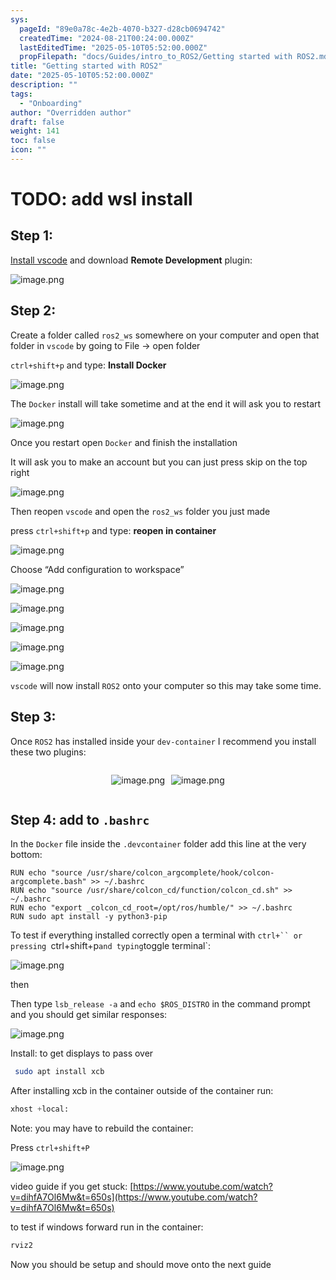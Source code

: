 ```yaml
---
sys:
  pageId: "89e0a78c-4e2b-4070-b327-d28cb0694742"
  createdTime: "2024-08-21T00:24:00.000Z"
  lastEditedTime: "2025-05-10T05:52:00.000Z"
  propFilepath: "docs/Guides/intro_to_ROS2/Getting started with ROS2.md"
title: "Getting started with ROS2"
date: "2025-05-10T05:52:00.000Z"
description: ""
tags:
  - "Onboarding"
author: "Overridden author"
draft: false
weight: 141
toc: false
icon: ""
---
```


# TODO: add wsl install

## Step 1:

[Install vscode](https://code.visualstudio.com/download) and download **Remote Development** plugin:

![image.png](https://prod-files-secure.s3.us-west-2.amazonaws.com/d518164a-d88e-44d1-a4ee-3adb3bd8bce0/efb52993-1881-4a40-b95e-6f020334f022/image.png?X-Amz-Algorithm=AWS4-HMAC-SHA256&X-Amz-Content-Sha256=UNSIGNED-PAYLOAD&X-Amz-Credential=ASIAZI2LB4666OXUIVTD%2F20250527%2Fus-west-2%2Fs3%2Faws4_request&X-Amz-Date=20250527T220816Z&X-Amz-Expires=3600&X-Amz-Security-Token=IQoJb3JpZ2luX2VjEJ3%2F%2F%2F%2F%2F%2F%2F%2F%2F%2FwEaCXVzLXdlc3QtMiJGMEQCIBj6MAWaSxvOtDSh8kQaa3DQg6plgDdv%2BOWgkpJyHtRyAiAtedYH9Fy8xvBQNypDJDzIkM0Hy%2BGTrBTuKA7RfYzltSr%2FAwhmEAAaDDYzNzQyMzE4MzgwNSIMNpHTOa5JptYoC2URKtwDfm29bQamcYjWfVyfjBEvDKBjvqtPlojwEBmFe3vfl31KWvrcvSXxybytpNdT7lB7KEmLmqNiQLgCxfcRx4Ue1PMSTc5DiDnUgwjMnlZefdOKCFq9CXfaRN8ttJOYDijomvjytGrNPsaQf%2FTOI5QjBwVQ60tcdEq79MpzlREi9FYV0q%2FmNLH73mxe0kSGGBTLRpfs4XtJawX01PVyZ%2FfcecNjl9q2GP6aQozgMcbovim5E76ObDk7RzL39elZ1JFicqzpfnejAjC8YoH9V2%2ByjmWrpDVqBCbvZP%2BXMtujWQu%2F%2B3KbiESuGE0Uvtu2bGOhZag0Bqk30G%2Bkzsrc3xIRg8FzKzSV1mA41%2BYN%2F37ut7wRcvYefhQ2fFxynOC0d4UXfs5%2FP2ho%2B0aTSG7T74r9zVeY%2FwpE0ds8WWzbCsnmSwO8hw8SfADXYQdAxPYbiNAvvXWqFRi1%2BM2DQESroK%2BALa5TLI0wxU5OExHzHrQ8NG3DvnWPPuVfZgLpfnzFYUqXDnPH0Iri3Mu6shi3e%2BnSWsFaWKdsvHuxVwvkLL1DDo14BUHjpSa9%2B2Hg2I0DFAZrn2nONDtTXpyBYnORFX8tyVFZFZ2wbWdsvOAkXDDjYAtsM%2FFprFCeY7dK8csw9cnYwQY6pgG%2Fl3ztzVfwGk5dgrR8fw68LArEKVR52umG74tyopYZy3O9ZR1Q7Z33sDpWuNXouKV%2Fz3YOkipzkOOQTHC9I27kEpZ%2BKl3rm1%2B7IrBauG%2FzSGQmDfaIsdChFGVdIdNu9wBJ77MA23wSCUoNBRrYZlvPqIpG9cdtJO1pNXyzSaBaR3fpG%2BXMBR%2BvZZzN%2BrQD6KgFILznhzsIz2p2zhWvM5w5BQ5SCMyN&X-Amz-Signature=de306b92cc01fb16fb2386b69a1e9fcd6e080ed3ce3e3f54cd21584880f4e6df&X-Amz-SignedHeaders=host&x-id=GetObject)

## Step 2:

Create a folder called `ros2_ws` somewhere on your computer and open that folder in `vscode` by going to File → open folder 

`ctrl+shift+p` and type: **Install Docker**

![image.png](https://prod-files-secure.s3.us-west-2.amazonaws.com/d518164a-d88e-44d1-a4ee-3adb3bd8bce0/2269dc0e-1cd5-47ff-bceb-c04ad9b2eab0/image.png?X-Amz-Algorithm=AWS4-HMAC-SHA256&X-Amz-Content-Sha256=UNSIGNED-PAYLOAD&X-Amz-Credential=ASIAZI2LB4666OXUIVTD%2F20250527%2Fus-west-2%2Fs3%2Faws4_request&X-Amz-Date=20250527T220816Z&X-Amz-Expires=3600&X-Amz-Security-Token=IQoJb3JpZ2luX2VjEJ3%2F%2F%2F%2F%2F%2F%2F%2F%2F%2FwEaCXVzLXdlc3QtMiJGMEQCIBj6MAWaSxvOtDSh8kQaa3DQg6plgDdv%2BOWgkpJyHtRyAiAtedYH9Fy8xvBQNypDJDzIkM0Hy%2BGTrBTuKA7RfYzltSr%2FAwhmEAAaDDYzNzQyMzE4MzgwNSIMNpHTOa5JptYoC2URKtwDfm29bQamcYjWfVyfjBEvDKBjvqtPlojwEBmFe3vfl31KWvrcvSXxybytpNdT7lB7KEmLmqNiQLgCxfcRx4Ue1PMSTc5DiDnUgwjMnlZefdOKCFq9CXfaRN8ttJOYDijomvjytGrNPsaQf%2FTOI5QjBwVQ60tcdEq79MpzlREi9FYV0q%2FmNLH73mxe0kSGGBTLRpfs4XtJawX01PVyZ%2FfcecNjl9q2GP6aQozgMcbovim5E76ObDk7RzL39elZ1JFicqzpfnejAjC8YoH9V2%2ByjmWrpDVqBCbvZP%2BXMtujWQu%2F%2B3KbiESuGE0Uvtu2bGOhZag0Bqk30G%2Bkzsrc3xIRg8FzKzSV1mA41%2BYN%2F37ut7wRcvYefhQ2fFxynOC0d4UXfs5%2FP2ho%2B0aTSG7T74r9zVeY%2FwpE0ds8WWzbCsnmSwO8hw8SfADXYQdAxPYbiNAvvXWqFRi1%2BM2DQESroK%2BALa5TLI0wxU5OExHzHrQ8NG3DvnWPPuVfZgLpfnzFYUqXDnPH0Iri3Mu6shi3e%2BnSWsFaWKdsvHuxVwvkLL1DDo14BUHjpSa9%2B2Hg2I0DFAZrn2nONDtTXpyBYnORFX8tyVFZFZ2wbWdsvOAkXDDjYAtsM%2FFprFCeY7dK8csw9cnYwQY6pgG%2Fl3ztzVfwGk5dgrR8fw68LArEKVR52umG74tyopYZy3O9ZR1Q7Z33sDpWuNXouKV%2Fz3YOkipzkOOQTHC9I27kEpZ%2BKl3rm1%2B7IrBauG%2FzSGQmDfaIsdChFGVdIdNu9wBJ77MA23wSCUoNBRrYZlvPqIpG9cdtJO1pNXyzSaBaR3fpG%2BXMBR%2BvZZzN%2BrQD6KgFILznhzsIz2p2zhWvM5w5BQ5SCMyN&X-Amz-Signature=5f8036f02ff067cf8660fc2893a0b75aeb065168d95c53283324cc87161c4ce7&X-Amz-SignedHeaders=host&x-id=GetObject)

The `Docker` install will take sometime and at the end it will ask you to restart

![image.png](https://prod-files-secure.s3.us-west-2.amazonaws.com/d518164a-d88e-44d1-a4ee-3adb3bd8bce0/ed233f78-be33-4b1f-b89c-9c346c0e961e/image.png?X-Amz-Algorithm=AWS4-HMAC-SHA256&X-Amz-Content-Sha256=UNSIGNED-PAYLOAD&X-Amz-Credential=ASIAZI2LB4666OXUIVTD%2F20250527%2Fus-west-2%2Fs3%2Faws4_request&X-Amz-Date=20250527T220816Z&X-Amz-Expires=3600&X-Amz-Security-Token=IQoJb3JpZ2luX2VjEJ3%2F%2F%2F%2F%2F%2F%2F%2F%2F%2FwEaCXVzLXdlc3QtMiJGMEQCIBj6MAWaSxvOtDSh8kQaa3DQg6plgDdv%2BOWgkpJyHtRyAiAtedYH9Fy8xvBQNypDJDzIkM0Hy%2BGTrBTuKA7RfYzltSr%2FAwhmEAAaDDYzNzQyMzE4MzgwNSIMNpHTOa5JptYoC2URKtwDfm29bQamcYjWfVyfjBEvDKBjvqtPlojwEBmFe3vfl31KWvrcvSXxybytpNdT7lB7KEmLmqNiQLgCxfcRx4Ue1PMSTc5DiDnUgwjMnlZefdOKCFq9CXfaRN8ttJOYDijomvjytGrNPsaQf%2FTOI5QjBwVQ60tcdEq79MpzlREi9FYV0q%2FmNLH73mxe0kSGGBTLRpfs4XtJawX01PVyZ%2FfcecNjl9q2GP6aQozgMcbovim5E76ObDk7RzL39elZ1JFicqzpfnejAjC8YoH9V2%2ByjmWrpDVqBCbvZP%2BXMtujWQu%2F%2B3KbiESuGE0Uvtu2bGOhZag0Bqk30G%2Bkzsrc3xIRg8FzKzSV1mA41%2BYN%2F37ut7wRcvYefhQ2fFxynOC0d4UXfs5%2FP2ho%2B0aTSG7T74r9zVeY%2FwpE0ds8WWzbCsnmSwO8hw8SfADXYQdAxPYbiNAvvXWqFRi1%2BM2DQESroK%2BALa5TLI0wxU5OExHzHrQ8NG3DvnWPPuVfZgLpfnzFYUqXDnPH0Iri3Mu6shi3e%2BnSWsFaWKdsvHuxVwvkLL1DDo14BUHjpSa9%2B2Hg2I0DFAZrn2nONDtTXpyBYnORFX8tyVFZFZ2wbWdsvOAkXDDjYAtsM%2FFprFCeY7dK8csw9cnYwQY6pgG%2Fl3ztzVfwGk5dgrR8fw68LArEKVR52umG74tyopYZy3O9ZR1Q7Z33sDpWuNXouKV%2Fz3YOkipzkOOQTHC9I27kEpZ%2BKl3rm1%2B7IrBauG%2FzSGQmDfaIsdChFGVdIdNu9wBJ77MA23wSCUoNBRrYZlvPqIpG9cdtJO1pNXyzSaBaR3fpG%2BXMBR%2BvZZzN%2BrQD6KgFILznhzsIz2p2zhWvM5w5BQ5SCMyN&X-Amz-Signature=dd22b37708d755bca980abe45ea5e160b0966fbbb74c037d1c91027d5971d13a&X-Amz-SignedHeaders=host&x-id=GetObject)

Once you restart open `Docker` and finish the installation

It will ask you to make an account but you can just press skip on the top right

![image.png](https://prod-files-secure.s3.us-west-2.amazonaws.com/d518164a-d88e-44d1-a4ee-3adb3bd8bce0/21010ad9-1659-4fd9-9f59-9932a09b2a3d/image.png?X-Amz-Algorithm=AWS4-HMAC-SHA256&X-Amz-Content-Sha256=UNSIGNED-PAYLOAD&X-Amz-Credential=ASIAZI2LB4666OXUIVTD%2F20250527%2Fus-west-2%2Fs3%2Faws4_request&X-Amz-Date=20250527T220816Z&X-Amz-Expires=3600&X-Amz-Security-Token=IQoJb3JpZ2luX2VjEJ3%2F%2F%2F%2F%2F%2F%2F%2F%2F%2FwEaCXVzLXdlc3QtMiJGMEQCIBj6MAWaSxvOtDSh8kQaa3DQg6plgDdv%2BOWgkpJyHtRyAiAtedYH9Fy8xvBQNypDJDzIkM0Hy%2BGTrBTuKA7RfYzltSr%2FAwhmEAAaDDYzNzQyMzE4MzgwNSIMNpHTOa5JptYoC2URKtwDfm29bQamcYjWfVyfjBEvDKBjvqtPlojwEBmFe3vfl31KWvrcvSXxybytpNdT7lB7KEmLmqNiQLgCxfcRx4Ue1PMSTc5DiDnUgwjMnlZefdOKCFq9CXfaRN8ttJOYDijomvjytGrNPsaQf%2FTOI5QjBwVQ60tcdEq79MpzlREi9FYV0q%2FmNLH73mxe0kSGGBTLRpfs4XtJawX01PVyZ%2FfcecNjl9q2GP6aQozgMcbovim5E76ObDk7RzL39elZ1JFicqzpfnejAjC8YoH9V2%2ByjmWrpDVqBCbvZP%2BXMtujWQu%2F%2B3KbiESuGE0Uvtu2bGOhZag0Bqk30G%2Bkzsrc3xIRg8FzKzSV1mA41%2BYN%2F37ut7wRcvYefhQ2fFxynOC0d4UXfs5%2FP2ho%2B0aTSG7T74r9zVeY%2FwpE0ds8WWzbCsnmSwO8hw8SfADXYQdAxPYbiNAvvXWqFRi1%2BM2DQESroK%2BALa5TLI0wxU5OExHzHrQ8NG3DvnWPPuVfZgLpfnzFYUqXDnPH0Iri3Mu6shi3e%2BnSWsFaWKdsvHuxVwvkLL1DDo14BUHjpSa9%2B2Hg2I0DFAZrn2nONDtTXpyBYnORFX8tyVFZFZ2wbWdsvOAkXDDjYAtsM%2FFprFCeY7dK8csw9cnYwQY6pgG%2Fl3ztzVfwGk5dgrR8fw68LArEKVR52umG74tyopYZy3O9ZR1Q7Z33sDpWuNXouKV%2Fz3YOkipzkOOQTHC9I27kEpZ%2BKl3rm1%2B7IrBauG%2FzSGQmDfaIsdChFGVdIdNu9wBJ77MA23wSCUoNBRrYZlvPqIpG9cdtJO1pNXyzSaBaR3fpG%2BXMBR%2BvZZzN%2BrQD6KgFILznhzsIz2p2zhWvM5w5BQ5SCMyN&X-Amz-Signature=d717a92fb86972701e128c961deeffcf22f984ced5ec1090cc8145a0ff8fa5e6&X-Amz-SignedHeaders=host&x-id=GetObject)

Then reopen `vscode` and open the `ros2_ws` folder you just made

press `ctrl+shift+p` and type: **reopen in container**

![image.png](https://prod-files-secure.s3.us-west-2.amazonaws.com/d518164a-d88e-44d1-a4ee-3adb3bd8bce0/4e93b8c2-41ad-488c-8095-c74205196118/image.png?X-Amz-Algorithm=AWS4-HMAC-SHA256&X-Amz-Content-Sha256=UNSIGNED-PAYLOAD&X-Amz-Credential=ASIAZI2LB4666OXUIVTD%2F20250527%2Fus-west-2%2Fs3%2Faws4_request&X-Amz-Date=20250527T220816Z&X-Amz-Expires=3600&X-Amz-Security-Token=IQoJb3JpZ2luX2VjEJ3%2F%2F%2F%2F%2F%2F%2F%2F%2F%2FwEaCXVzLXdlc3QtMiJGMEQCIBj6MAWaSxvOtDSh8kQaa3DQg6plgDdv%2BOWgkpJyHtRyAiAtedYH9Fy8xvBQNypDJDzIkM0Hy%2BGTrBTuKA7RfYzltSr%2FAwhmEAAaDDYzNzQyMzE4MzgwNSIMNpHTOa5JptYoC2URKtwDfm29bQamcYjWfVyfjBEvDKBjvqtPlojwEBmFe3vfl31KWvrcvSXxybytpNdT7lB7KEmLmqNiQLgCxfcRx4Ue1PMSTc5DiDnUgwjMnlZefdOKCFq9CXfaRN8ttJOYDijomvjytGrNPsaQf%2FTOI5QjBwVQ60tcdEq79MpzlREi9FYV0q%2FmNLH73mxe0kSGGBTLRpfs4XtJawX01PVyZ%2FfcecNjl9q2GP6aQozgMcbovim5E76ObDk7RzL39elZ1JFicqzpfnejAjC8YoH9V2%2ByjmWrpDVqBCbvZP%2BXMtujWQu%2F%2B3KbiESuGE0Uvtu2bGOhZag0Bqk30G%2Bkzsrc3xIRg8FzKzSV1mA41%2BYN%2F37ut7wRcvYefhQ2fFxynOC0d4UXfs5%2FP2ho%2B0aTSG7T74r9zVeY%2FwpE0ds8WWzbCsnmSwO8hw8SfADXYQdAxPYbiNAvvXWqFRi1%2BM2DQESroK%2BALa5TLI0wxU5OExHzHrQ8NG3DvnWPPuVfZgLpfnzFYUqXDnPH0Iri3Mu6shi3e%2BnSWsFaWKdsvHuxVwvkLL1DDo14BUHjpSa9%2B2Hg2I0DFAZrn2nONDtTXpyBYnORFX8tyVFZFZ2wbWdsvOAkXDDjYAtsM%2FFprFCeY7dK8csw9cnYwQY6pgG%2Fl3ztzVfwGk5dgrR8fw68LArEKVR52umG74tyopYZy3O9ZR1Q7Z33sDpWuNXouKV%2Fz3YOkipzkOOQTHC9I27kEpZ%2BKl3rm1%2B7IrBauG%2FzSGQmDfaIsdChFGVdIdNu9wBJ77MA23wSCUoNBRrYZlvPqIpG9cdtJO1pNXyzSaBaR3fpG%2BXMBR%2BvZZzN%2BrQD6KgFILznhzsIz2p2zhWvM5w5BQ5SCMyN&X-Amz-Signature=282d829008bb8453a1ee3232af087d457fcac33884bc0b201d2d3d67df04a76f&X-Amz-SignedHeaders=host&x-id=GetObject)

Choose “Add configuration to workspace”

![image.png](https://prod-files-secure.s3.us-west-2.amazonaws.com/d518164a-d88e-44d1-a4ee-3adb3bd8bce0/9560b282-5060-4989-ba37-97e7b2c22476/image.png?X-Amz-Algorithm=AWS4-HMAC-SHA256&X-Amz-Content-Sha256=UNSIGNED-PAYLOAD&X-Amz-Credential=ASIAZI2LB4666OXUIVTD%2F20250527%2Fus-west-2%2Fs3%2Faws4_request&X-Amz-Date=20250527T220816Z&X-Amz-Expires=3600&X-Amz-Security-Token=IQoJb3JpZ2luX2VjEJ3%2F%2F%2F%2F%2F%2F%2F%2F%2F%2FwEaCXVzLXdlc3QtMiJGMEQCIBj6MAWaSxvOtDSh8kQaa3DQg6plgDdv%2BOWgkpJyHtRyAiAtedYH9Fy8xvBQNypDJDzIkM0Hy%2BGTrBTuKA7RfYzltSr%2FAwhmEAAaDDYzNzQyMzE4MzgwNSIMNpHTOa5JptYoC2URKtwDfm29bQamcYjWfVyfjBEvDKBjvqtPlojwEBmFe3vfl31KWvrcvSXxybytpNdT7lB7KEmLmqNiQLgCxfcRx4Ue1PMSTc5DiDnUgwjMnlZefdOKCFq9CXfaRN8ttJOYDijomvjytGrNPsaQf%2FTOI5QjBwVQ60tcdEq79MpzlREi9FYV0q%2FmNLH73mxe0kSGGBTLRpfs4XtJawX01PVyZ%2FfcecNjl9q2GP6aQozgMcbovim5E76ObDk7RzL39elZ1JFicqzpfnejAjC8YoH9V2%2ByjmWrpDVqBCbvZP%2BXMtujWQu%2F%2B3KbiESuGE0Uvtu2bGOhZag0Bqk30G%2Bkzsrc3xIRg8FzKzSV1mA41%2BYN%2F37ut7wRcvYefhQ2fFxynOC0d4UXfs5%2FP2ho%2B0aTSG7T74r9zVeY%2FwpE0ds8WWzbCsnmSwO8hw8SfADXYQdAxPYbiNAvvXWqFRi1%2BM2DQESroK%2BALa5TLI0wxU5OExHzHrQ8NG3DvnWPPuVfZgLpfnzFYUqXDnPH0Iri3Mu6shi3e%2BnSWsFaWKdsvHuxVwvkLL1DDo14BUHjpSa9%2B2Hg2I0DFAZrn2nONDtTXpyBYnORFX8tyVFZFZ2wbWdsvOAkXDDjYAtsM%2FFprFCeY7dK8csw9cnYwQY6pgG%2Fl3ztzVfwGk5dgrR8fw68LArEKVR52umG74tyopYZy3O9ZR1Q7Z33sDpWuNXouKV%2Fz3YOkipzkOOQTHC9I27kEpZ%2BKl3rm1%2B7IrBauG%2FzSGQmDfaIsdChFGVdIdNu9wBJ77MA23wSCUoNBRrYZlvPqIpG9cdtJO1pNXyzSaBaR3fpG%2BXMBR%2BvZZzN%2BrQD6KgFILznhzsIz2p2zhWvM5w5BQ5SCMyN&X-Amz-Signature=90ffdc62486336884828a9b6e15aef036ba8290917a8e874fdca5b1687f20d33&X-Amz-SignedHeaders=host&x-id=GetObject)

![image.png](https://prod-files-secure.s3.us-west-2.amazonaws.com/d518164a-d88e-44d1-a4ee-3adb3bd8bce0/2ee63f81-886b-48e8-a553-dc6e5eac99e4/image.png?X-Amz-Algorithm=AWS4-HMAC-SHA256&X-Amz-Content-Sha256=UNSIGNED-PAYLOAD&X-Amz-Credential=ASIAZI2LB4666OXUIVTD%2F20250527%2Fus-west-2%2Fs3%2Faws4_request&X-Amz-Date=20250527T220816Z&X-Amz-Expires=3600&X-Amz-Security-Token=IQoJb3JpZ2luX2VjEJ3%2F%2F%2F%2F%2F%2F%2F%2F%2F%2FwEaCXVzLXdlc3QtMiJGMEQCIBj6MAWaSxvOtDSh8kQaa3DQg6plgDdv%2BOWgkpJyHtRyAiAtedYH9Fy8xvBQNypDJDzIkM0Hy%2BGTrBTuKA7RfYzltSr%2FAwhmEAAaDDYzNzQyMzE4MzgwNSIMNpHTOa5JptYoC2URKtwDfm29bQamcYjWfVyfjBEvDKBjvqtPlojwEBmFe3vfl31KWvrcvSXxybytpNdT7lB7KEmLmqNiQLgCxfcRx4Ue1PMSTc5DiDnUgwjMnlZefdOKCFq9CXfaRN8ttJOYDijomvjytGrNPsaQf%2FTOI5QjBwVQ60tcdEq79MpzlREi9FYV0q%2FmNLH73mxe0kSGGBTLRpfs4XtJawX01PVyZ%2FfcecNjl9q2GP6aQozgMcbovim5E76ObDk7RzL39elZ1JFicqzpfnejAjC8YoH9V2%2ByjmWrpDVqBCbvZP%2BXMtujWQu%2F%2B3KbiESuGE0Uvtu2bGOhZag0Bqk30G%2Bkzsrc3xIRg8FzKzSV1mA41%2BYN%2F37ut7wRcvYefhQ2fFxynOC0d4UXfs5%2FP2ho%2B0aTSG7T74r9zVeY%2FwpE0ds8WWzbCsnmSwO8hw8SfADXYQdAxPYbiNAvvXWqFRi1%2BM2DQESroK%2BALa5TLI0wxU5OExHzHrQ8NG3DvnWPPuVfZgLpfnzFYUqXDnPH0Iri3Mu6shi3e%2BnSWsFaWKdsvHuxVwvkLL1DDo14BUHjpSa9%2B2Hg2I0DFAZrn2nONDtTXpyBYnORFX8tyVFZFZ2wbWdsvOAkXDDjYAtsM%2FFprFCeY7dK8csw9cnYwQY6pgG%2Fl3ztzVfwGk5dgrR8fw68LArEKVR52umG74tyopYZy3O9ZR1Q7Z33sDpWuNXouKV%2Fz3YOkipzkOOQTHC9I27kEpZ%2BKl3rm1%2B7IrBauG%2FzSGQmDfaIsdChFGVdIdNu9wBJ77MA23wSCUoNBRrYZlvPqIpG9cdtJO1pNXyzSaBaR3fpG%2BXMBR%2BvZZzN%2BrQD6KgFILznhzsIz2p2zhWvM5w5BQ5SCMyN&X-Amz-Signature=94b2cdd6a60af3ddeaa81b638d938c67b0a1a510665a232a3aa700618959bfcc&X-Amz-SignedHeaders=host&x-id=GetObject)

![image.png](https://prod-files-secure.s3.us-west-2.amazonaws.com/d518164a-d88e-44d1-a4ee-3adb3bd8bce0/ae1580b2-b048-407e-aed9-b584224a7a04/image.png?X-Amz-Algorithm=AWS4-HMAC-SHA256&X-Amz-Content-Sha256=UNSIGNED-PAYLOAD&X-Amz-Credential=ASIAZI2LB4666OXUIVTD%2F20250527%2Fus-west-2%2Fs3%2Faws4_request&X-Amz-Date=20250527T220816Z&X-Amz-Expires=3600&X-Amz-Security-Token=IQoJb3JpZ2luX2VjEJ3%2F%2F%2F%2F%2F%2F%2F%2F%2F%2FwEaCXVzLXdlc3QtMiJGMEQCIBj6MAWaSxvOtDSh8kQaa3DQg6plgDdv%2BOWgkpJyHtRyAiAtedYH9Fy8xvBQNypDJDzIkM0Hy%2BGTrBTuKA7RfYzltSr%2FAwhmEAAaDDYzNzQyMzE4MzgwNSIMNpHTOa5JptYoC2URKtwDfm29bQamcYjWfVyfjBEvDKBjvqtPlojwEBmFe3vfl31KWvrcvSXxybytpNdT7lB7KEmLmqNiQLgCxfcRx4Ue1PMSTc5DiDnUgwjMnlZefdOKCFq9CXfaRN8ttJOYDijomvjytGrNPsaQf%2FTOI5QjBwVQ60tcdEq79MpzlREi9FYV0q%2FmNLH73mxe0kSGGBTLRpfs4XtJawX01PVyZ%2FfcecNjl9q2GP6aQozgMcbovim5E76ObDk7RzL39elZ1JFicqzpfnejAjC8YoH9V2%2ByjmWrpDVqBCbvZP%2BXMtujWQu%2F%2B3KbiESuGE0Uvtu2bGOhZag0Bqk30G%2Bkzsrc3xIRg8FzKzSV1mA41%2BYN%2F37ut7wRcvYefhQ2fFxynOC0d4UXfs5%2FP2ho%2B0aTSG7T74r9zVeY%2FwpE0ds8WWzbCsnmSwO8hw8SfADXYQdAxPYbiNAvvXWqFRi1%2BM2DQESroK%2BALa5TLI0wxU5OExHzHrQ8NG3DvnWPPuVfZgLpfnzFYUqXDnPH0Iri3Mu6shi3e%2BnSWsFaWKdsvHuxVwvkLL1DDo14BUHjpSa9%2B2Hg2I0DFAZrn2nONDtTXpyBYnORFX8tyVFZFZ2wbWdsvOAkXDDjYAtsM%2FFprFCeY7dK8csw9cnYwQY6pgG%2Fl3ztzVfwGk5dgrR8fw68LArEKVR52umG74tyopYZy3O9ZR1Q7Z33sDpWuNXouKV%2Fz3YOkipzkOOQTHC9I27kEpZ%2BKl3rm1%2B7IrBauG%2FzSGQmDfaIsdChFGVdIdNu9wBJ77MA23wSCUoNBRrYZlvPqIpG9cdtJO1pNXyzSaBaR3fpG%2BXMBR%2BvZZzN%2BrQD6KgFILznhzsIz2p2zhWvM5w5BQ5SCMyN&X-Amz-Signature=f9bb0b75bee92b74ae77626354b45f766aac706d4ff177be0112af37481eaf72&X-Amz-SignedHeaders=host&x-id=GetObject)

![image.png](https://prod-files-secure.s3.us-west-2.amazonaws.com/d518164a-d88e-44d1-a4ee-3adb3bd8bce0/53255b28-f75e-430f-b9e3-c0ac8577e42b/image.png?X-Amz-Algorithm=AWS4-HMAC-SHA256&X-Amz-Content-Sha256=UNSIGNED-PAYLOAD&X-Amz-Credential=ASIAZI2LB4666OXUIVTD%2F20250527%2Fus-west-2%2Fs3%2Faws4_request&X-Amz-Date=20250527T220816Z&X-Amz-Expires=3600&X-Amz-Security-Token=IQoJb3JpZ2luX2VjEJ3%2F%2F%2F%2F%2F%2F%2F%2F%2F%2FwEaCXVzLXdlc3QtMiJGMEQCIBj6MAWaSxvOtDSh8kQaa3DQg6plgDdv%2BOWgkpJyHtRyAiAtedYH9Fy8xvBQNypDJDzIkM0Hy%2BGTrBTuKA7RfYzltSr%2FAwhmEAAaDDYzNzQyMzE4MzgwNSIMNpHTOa5JptYoC2URKtwDfm29bQamcYjWfVyfjBEvDKBjvqtPlojwEBmFe3vfl31KWvrcvSXxybytpNdT7lB7KEmLmqNiQLgCxfcRx4Ue1PMSTc5DiDnUgwjMnlZefdOKCFq9CXfaRN8ttJOYDijomvjytGrNPsaQf%2FTOI5QjBwVQ60tcdEq79MpzlREi9FYV0q%2FmNLH73mxe0kSGGBTLRpfs4XtJawX01PVyZ%2FfcecNjl9q2GP6aQozgMcbovim5E76ObDk7RzL39elZ1JFicqzpfnejAjC8YoH9V2%2ByjmWrpDVqBCbvZP%2BXMtujWQu%2F%2B3KbiESuGE0Uvtu2bGOhZag0Bqk30G%2Bkzsrc3xIRg8FzKzSV1mA41%2BYN%2F37ut7wRcvYefhQ2fFxynOC0d4UXfs5%2FP2ho%2B0aTSG7T74r9zVeY%2FwpE0ds8WWzbCsnmSwO8hw8SfADXYQdAxPYbiNAvvXWqFRi1%2BM2DQESroK%2BALa5TLI0wxU5OExHzHrQ8NG3DvnWPPuVfZgLpfnzFYUqXDnPH0Iri3Mu6shi3e%2BnSWsFaWKdsvHuxVwvkLL1DDo14BUHjpSa9%2B2Hg2I0DFAZrn2nONDtTXpyBYnORFX8tyVFZFZ2wbWdsvOAkXDDjYAtsM%2FFprFCeY7dK8csw9cnYwQY6pgG%2Fl3ztzVfwGk5dgrR8fw68LArEKVR52umG74tyopYZy3O9ZR1Q7Z33sDpWuNXouKV%2Fz3YOkipzkOOQTHC9I27kEpZ%2BKl3rm1%2B7IrBauG%2FzSGQmDfaIsdChFGVdIdNu9wBJ77MA23wSCUoNBRrYZlvPqIpG9cdtJO1pNXyzSaBaR3fpG%2BXMBR%2BvZZzN%2BrQD6KgFILznhzsIz2p2zhWvM5w5BQ5SCMyN&X-Amz-Signature=965a4f50dffd0c2ba1df637ddae5343ab64faab801837b9c790ac371300a1090&X-Amz-SignedHeaders=host&x-id=GetObject)

![image.png](https://prod-files-secure.s3.us-west-2.amazonaws.com/d518164a-d88e-44d1-a4ee-3adb3bd8bce0/7c562767-5af9-4ffb-97d1-327bcdf4ee00/image.png?X-Amz-Algorithm=AWS4-HMAC-SHA256&X-Amz-Content-Sha256=UNSIGNED-PAYLOAD&X-Amz-Credential=ASIAZI2LB4666OXUIVTD%2F20250527%2Fus-west-2%2Fs3%2Faws4_request&X-Amz-Date=20250527T220816Z&X-Amz-Expires=3600&X-Amz-Security-Token=IQoJb3JpZ2luX2VjEJ3%2F%2F%2F%2F%2F%2F%2F%2F%2F%2FwEaCXVzLXdlc3QtMiJGMEQCIBj6MAWaSxvOtDSh8kQaa3DQg6plgDdv%2BOWgkpJyHtRyAiAtedYH9Fy8xvBQNypDJDzIkM0Hy%2BGTrBTuKA7RfYzltSr%2FAwhmEAAaDDYzNzQyMzE4MzgwNSIMNpHTOa5JptYoC2URKtwDfm29bQamcYjWfVyfjBEvDKBjvqtPlojwEBmFe3vfl31KWvrcvSXxybytpNdT7lB7KEmLmqNiQLgCxfcRx4Ue1PMSTc5DiDnUgwjMnlZefdOKCFq9CXfaRN8ttJOYDijomvjytGrNPsaQf%2FTOI5QjBwVQ60tcdEq79MpzlREi9FYV0q%2FmNLH73mxe0kSGGBTLRpfs4XtJawX01PVyZ%2FfcecNjl9q2GP6aQozgMcbovim5E76ObDk7RzL39elZ1JFicqzpfnejAjC8YoH9V2%2ByjmWrpDVqBCbvZP%2BXMtujWQu%2F%2B3KbiESuGE0Uvtu2bGOhZag0Bqk30G%2Bkzsrc3xIRg8FzKzSV1mA41%2BYN%2F37ut7wRcvYefhQ2fFxynOC0d4UXfs5%2FP2ho%2B0aTSG7T74r9zVeY%2FwpE0ds8WWzbCsnmSwO8hw8SfADXYQdAxPYbiNAvvXWqFRi1%2BM2DQESroK%2BALa5TLI0wxU5OExHzHrQ8NG3DvnWPPuVfZgLpfnzFYUqXDnPH0Iri3Mu6shi3e%2BnSWsFaWKdsvHuxVwvkLL1DDo14BUHjpSa9%2B2Hg2I0DFAZrn2nONDtTXpyBYnORFX8tyVFZFZ2wbWdsvOAkXDDjYAtsM%2FFprFCeY7dK8csw9cnYwQY6pgG%2Fl3ztzVfwGk5dgrR8fw68LArEKVR52umG74tyopYZy3O9ZR1Q7Z33sDpWuNXouKV%2Fz3YOkipzkOOQTHC9I27kEpZ%2BKl3rm1%2B7IrBauG%2FzSGQmDfaIsdChFGVdIdNu9wBJ77MA23wSCUoNBRrYZlvPqIpG9cdtJO1pNXyzSaBaR3fpG%2BXMBR%2BvZZzN%2BrQD6KgFILznhzsIz2p2zhWvM5w5BQ5SCMyN&X-Amz-Signature=273e181ecacc9a0482507bc3da2b94eab598bc2aafcd055ecb85cc78866ded14&X-Amz-SignedHeaders=host&x-id=GetObject)

`vscode` will now install `ROS2` onto your computer so this may take some time.

## Step 3:

Once `ROS2` has installed inside your `dev-container` I recommend you install these two plugins:

<div style="display: flex;flex-direction: row; column-gap:10px; max-width: 630px;justify-content: center;">
<div>

![image.png](https://prod-files-secure.s3.us-west-2.amazonaws.com/d518164a-d88e-44d1-a4ee-3adb3bd8bce0/3fc3d550-5a54-4ba1-ba6b-faa01cdb7369/image.png?X-Amz-Algorithm=AWS4-HMAC-SHA256&X-Amz-Content-Sha256=UNSIGNED-PAYLOAD&X-Amz-Credential=ASIAZI2LB466YTI3W7XI%2F20250527%2Fus-west-2%2Fs3%2Faws4_request&X-Amz-Date=20250527T220819Z&X-Amz-Expires=3600&X-Amz-Security-Token=IQoJb3JpZ2luX2VjEJ3%2F%2F%2F%2F%2F%2F%2F%2F%2F%2FwEaCXVzLXdlc3QtMiJHMEUCIQCep8CWrz0c6fzZ2viJfsQGfMQNTlnQ0VMopboMgtYy6wIgL3k%2Fuoy7O4wd3oqvUiF3RaOzIUjb1dflW9iw4NmN0L0q%2FwMIZhAAGgw2Mzc0MjMxODM4MDUiDGscrHCukl%2B71xaRnircA7OvP2ow1%2FttYmoYSHOyeB2wiQjlWp8GFgRvtuGvfUsaqRZ4lku%2F7%2FbNo9DaG%2FKLE69o8Sq0GQ0JqSIQKd9Zt9%2Fl0nNkgwixDJWrxlALrA2AM%2BuKlbDmWaDcpUZJIa0kc37jyiobF4pz2BZq9l8eNCCnAFWumn%2BeaKlgW%2FiFB4giIjqp8QDIVruZ8b%2FvVMV%2BNpPS49UfPUacaAjHnOur3gLsPoFrWoHRSq90vSY5xea2gnm8DSTxf2wEfimCfQ%2BgrDxGH06Hmu%2F6Z%2FvajJxQSqHj0TaYaFtsdlMPw5D8TM5nNizEjt556XLwfTPR92IHAugznErhHf6br7yanm9I3%2F%2FSsYgQFrRLmqXNEvvmaUVtGDpQQpt4HP8uljnktd0lLbtV3QSpCkth7gVvjJ2XNP9%2F6MTDvcpHtuohaplmsXZXFQ3N%2FB7xhDezmW3z%2B7ESxMtxaELyR7AQp8zO3zTAOLvK3eOPq8GlRs1Q7Ah1UXOB8IuOjgwsNCTGUkghLQDdfDtKOb80LGYpkPfLwQGu1PxjjsAQioJelJrrqzi3P3MIrxQPsr46ljznjJFpfof9YS0UcAL1MEdjnwmtOaCN6Y7c8HHU5BqrHHMCr9qyVaMSQlOJoPXmux7K%2FRJ8MK7J2MEGOqUBwC1BZcqMTuu1DlnYqUFXJkO0NrgOYKxZTy5asYALPcmjNYnJY3sOu3LQxMFOCbdiEfoEHj%2BDEbkYTDZq2CR8kf7sDQXpaoUFiG2KCCFslwhlJ%2FjxK2T2MB7KnNjJ37i9qnQTQyMMvGi9hcCGl%2BD%2B3x0YN2gBI47hy9UG0jls%2BRWzigN1AWlX8qL2AyteYJH7JuZEbskILirRV4NpQscC5yuIMZNC&X-Amz-Signature=78e182e914713f13186a2dbf6d75a96618e09a847bbabcfd232c1b7cf390a68b&X-Amz-SignedHeaders=host&x-id=GetObject)

</div>
<div>

![image.png](https://prod-files-secure.s3.us-west-2.amazonaws.com/d518164a-d88e-44d1-a4ee-3adb3bd8bce0/d994cc66-13c2-4093-a5a3-f84cf4601a82/image.png?X-Amz-Algorithm=AWS4-HMAC-SHA256&X-Amz-Content-Sha256=UNSIGNED-PAYLOAD&X-Amz-Credential=ASIAZI2LB466UHIJPPBT%2F20250527%2Fus-west-2%2Fs3%2Faws4_request&X-Amz-Date=20250527T220819Z&X-Amz-Expires=3600&X-Amz-Security-Token=IQoJb3JpZ2luX2VjEJ3%2F%2F%2F%2F%2F%2F%2F%2F%2F%2FwEaCXVzLXdlc3QtMiJHMEUCIH6lYbxISVXS7yOTkZn9Ri9hn2cz6kto36muzJM6850XAiEAqWNLAcz%2Bh8%2BCZsu12oRdpuZljh85cCeE4SuCPmfYYEEq%2FwMIZhAAGgw2Mzc0MjMxODM4MDUiDCCaqR7Dp38f65jRLircAw6oYpt2LY7757PjV7IXWvew0a%2BDuFDO3zohtVRcMneRMTXklALl7fA2HGwx1iL6n29%2FMGtzGHqz8eU8hHNqdyGYjU66d1i0Hk4ZvSyhC9ApJcotKQ%2FxzTlDNjJWrInaM6vDZwW4NKRbgPbcIrwC8EUHVQaD9ktnIZQx8QTaitVXoBKgmNfvisvIlETZM%2FXqR1h8%2FD3Ng8D%2FLpbN10rUIifYxErV5YbyQStfEQmI%2FO5cgajgWRLrlLrBFr14ew9V4sAQanTMLXSUeUKOeHTVahVUmWttot2TXVbxq3oXJEw9qlyqPr65oSzCZa12iqr3nf%2FyjoIdaD7MFQWLTnei7LrwpVR5hd7mM7pqjOhMzbBIExnxDMEV3TFYrcBrDx6ejMg4r2J9u4yZorvC4Onis7KyTLncyEBveOLeLxeOBCfkykH8zVxpRLssinGCAYG9xL8vtnwQm1uZ0MtU4%2B9L2A3IQqETQUaSrfOBPIJM7P4fpIj5oiiAQ23fZQXztrxGf92XBfT7L%2FHLQT8mfq0fCd3%2FVbK0oG%2FUOtRf3k5XzrfVC6FBuMizQmeHnIOGn5LZLoGTRXTDYJDLcWSSidGJSRCKzft%2BtfXwPV%2FO7HVRQM0vlBRVh0yK3WKBOY%2BnMIbK2MEGOqUBUXv37YR%2FrfwFG0FWj3rh0%2BFxFTo4rOkfYfOYrI2FTDPYvmvelktbw2c6mdsxZJ7tt8tQL4yxkjxrGIYzlqRja9eGvIw1OWajZ9MyI5IAEpZnnFM1ueAQG8R%2B7ZR1cESdWTzai9KOnWaTLAUCp%2Bk1oLWiJiYynV5AnubMHzswUycfvNAD4UJepIW3wBNk0ED5m7W9IY9J5AFui1Ux%2FRtKtNHOlJmN&X-Amz-Signature=8b3e158d11efdec2da0cdf4ba130b1eb4eeb8af10be79f2d3216c4da69f54508&X-Amz-SignedHeaders=host&x-id=GetObject)

</div>
</div>

## Step 4: add to `.bashrc`

In the `Docker` file inside the `.devcontainer` folder add this line at the very bottom: 

```docker
RUN echo "source /usr/share/colcon_argcomplete/hook/colcon-argcomplete.bash" >> ~/.bashrc
RUN echo "source /usr/share/colcon_cd/function/colcon_cd.sh" >> ~/.bashrc
RUN echo "export _colcon_cd_root=/opt/ros/humble/" >> ~/.bashrc
RUN sudo apt install -y python3-pip 
```

To test if everything installed correctly open a terminal with `ctrl+`` or pressing `ctrl+shift+p` and typing `toggle terminal`:

![image.png](https://prod-files-secure.s3.us-west-2.amazonaws.com/d518164a-d88e-44d1-a4ee-3adb3bd8bce0/6a4943d8-b04e-4c02-9a58-775f3384d1a5/image.png?X-Amz-Algorithm=AWS4-HMAC-SHA256&X-Amz-Content-Sha256=UNSIGNED-PAYLOAD&X-Amz-Credential=ASIAZI2LB4666OXUIVTD%2F20250527%2Fus-west-2%2Fs3%2Faws4_request&X-Amz-Date=20250527T220816Z&X-Amz-Expires=3600&X-Amz-Security-Token=IQoJb3JpZ2luX2VjEJ3%2F%2F%2F%2F%2F%2F%2F%2F%2F%2FwEaCXVzLXdlc3QtMiJGMEQCIBj6MAWaSxvOtDSh8kQaa3DQg6plgDdv%2BOWgkpJyHtRyAiAtedYH9Fy8xvBQNypDJDzIkM0Hy%2BGTrBTuKA7RfYzltSr%2FAwhmEAAaDDYzNzQyMzE4MzgwNSIMNpHTOa5JptYoC2URKtwDfm29bQamcYjWfVyfjBEvDKBjvqtPlojwEBmFe3vfl31KWvrcvSXxybytpNdT7lB7KEmLmqNiQLgCxfcRx4Ue1PMSTc5DiDnUgwjMnlZefdOKCFq9CXfaRN8ttJOYDijomvjytGrNPsaQf%2FTOI5QjBwVQ60tcdEq79MpzlREi9FYV0q%2FmNLH73mxe0kSGGBTLRpfs4XtJawX01PVyZ%2FfcecNjl9q2GP6aQozgMcbovim5E76ObDk7RzL39elZ1JFicqzpfnejAjC8YoH9V2%2ByjmWrpDVqBCbvZP%2BXMtujWQu%2F%2B3KbiESuGE0Uvtu2bGOhZag0Bqk30G%2Bkzsrc3xIRg8FzKzSV1mA41%2BYN%2F37ut7wRcvYefhQ2fFxynOC0d4UXfs5%2FP2ho%2B0aTSG7T74r9zVeY%2FwpE0ds8WWzbCsnmSwO8hw8SfADXYQdAxPYbiNAvvXWqFRi1%2BM2DQESroK%2BALa5TLI0wxU5OExHzHrQ8NG3DvnWPPuVfZgLpfnzFYUqXDnPH0Iri3Mu6shi3e%2BnSWsFaWKdsvHuxVwvkLL1DDo14BUHjpSa9%2B2Hg2I0DFAZrn2nONDtTXpyBYnORFX8tyVFZFZ2wbWdsvOAkXDDjYAtsM%2FFprFCeY7dK8csw9cnYwQY6pgG%2Fl3ztzVfwGk5dgrR8fw68LArEKVR52umG74tyopYZy3O9ZR1Q7Z33sDpWuNXouKV%2Fz3YOkipzkOOQTHC9I27kEpZ%2BKl3rm1%2B7IrBauG%2FzSGQmDfaIsdChFGVdIdNu9wBJ77MA23wSCUoNBRrYZlvPqIpG9cdtJO1pNXyzSaBaR3fpG%2BXMBR%2BvZZzN%2BrQD6KgFILznhzsIz2p2zhWvM5w5BQ5SCMyN&X-Amz-Signature=c75c52ddb2bfcfe5267f225584ce1db7943374914d11a8157ff171197b09bc8d&X-Amz-SignedHeaders=host&x-id=GetObject)

then 

Then type `lsb_release -a` and `echo $ROS_DISTRO` in the command prompt and you should get similar responses:

![image.png](https://prod-files-secure.s3.us-west-2.amazonaws.com/d518164a-d88e-44d1-a4ee-3adb3bd8bce0/3e635dec-a805-4e85-8b9e-d000e5b71a4e/image.png?X-Amz-Algorithm=AWS4-HMAC-SHA256&X-Amz-Content-Sha256=UNSIGNED-PAYLOAD&X-Amz-Credential=ASIAZI2LB4666OXUIVTD%2F20250527%2Fus-west-2%2Fs3%2Faws4_request&X-Amz-Date=20250527T220816Z&X-Amz-Expires=3600&X-Amz-Security-Token=IQoJb3JpZ2luX2VjEJ3%2F%2F%2F%2F%2F%2F%2F%2F%2F%2FwEaCXVzLXdlc3QtMiJGMEQCIBj6MAWaSxvOtDSh8kQaa3DQg6plgDdv%2BOWgkpJyHtRyAiAtedYH9Fy8xvBQNypDJDzIkM0Hy%2BGTrBTuKA7RfYzltSr%2FAwhmEAAaDDYzNzQyMzE4MzgwNSIMNpHTOa5JptYoC2URKtwDfm29bQamcYjWfVyfjBEvDKBjvqtPlojwEBmFe3vfl31KWvrcvSXxybytpNdT7lB7KEmLmqNiQLgCxfcRx4Ue1PMSTc5DiDnUgwjMnlZefdOKCFq9CXfaRN8ttJOYDijomvjytGrNPsaQf%2FTOI5QjBwVQ60tcdEq79MpzlREi9FYV0q%2FmNLH73mxe0kSGGBTLRpfs4XtJawX01PVyZ%2FfcecNjl9q2GP6aQozgMcbovim5E76ObDk7RzL39elZ1JFicqzpfnejAjC8YoH9V2%2ByjmWrpDVqBCbvZP%2BXMtujWQu%2F%2B3KbiESuGE0Uvtu2bGOhZag0Bqk30G%2Bkzsrc3xIRg8FzKzSV1mA41%2BYN%2F37ut7wRcvYefhQ2fFxynOC0d4UXfs5%2FP2ho%2B0aTSG7T74r9zVeY%2FwpE0ds8WWzbCsnmSwO8hw8SfADXYQdAxPYbiNAvvXWqFRi1%2BM2DQESroK%2BALa5TLI0wxU5OExHzHrQ8NG3DvnWPPuVfZgLpfnzFYUqXDnPH0Iri3Mu6shi3e%2BnSWsFaWKdsvHuxVwvkLL1DDo14BUHjpSa9%2B2Hg2I0DFAZrn2nONDtTXpyBYnORFX8tyVFZFZ2wbWdsvOAkXDDjYAtsM%2FFprFCeY7dK8csw9cnYwQY6pgG%2Fl3ztzVfwGk5dgrR8fw68LArEKVR52umG74tyopYZy3O9ZR1Q7Z33sDpWuNXouKV%2Fz3YOkipzkOOQTHC9I27kEpZ%2BKl3rm1%2B7IrBauG%2FzSGQmDfaIsdChFGVdIdNu9wBJ77MA23wSCUoNBRrYZlvPqIpG9cdtJO1pNXyzSaBaR3fpG%2BXMBR%2BvZZzN%2BrQD6KgFILznhzsIz2p2zhWvM5w5BQ5SCMyN&X-Amz-Signature=fce959b1f1ecf7a1cd1481f5494303d767bad7155bff84b3f080d8f661edf0da&X-Amz-SignedHeaders=host&x-id=GetObject)

Install:  to get displays to pass over

```bash
 sudo apt install xcb
```

After installing xcb in the container outside of the container run:

```python
xhost +local:
```

Note: you may have to rebuild the container:

Press `ctrl+shift+P`

![image.png](https://prod-files-secure.s3.us-west-2.amazonaws.com/d518164a-d88e-44d1-a4ee-3adb3bd8bce0/6c2be660-2618-4c38-9c26-53554f7a0b7b/image.png?X-Amz-Algorithm=AWS4-HMAC-SHA256&X-Amz-Content-Sha256=UNSIGNED-PAYLOAD&X-Amz-Credential=ASIAZI2LB4666OXUIVTD%2F20250527%2Fus-west-2%2Fs3%2Faws4_request&X-Amz-Date=20250527T220816Z&X-Amz-Expires=3600&X-Amz-Security-Token=IQoJb3JpZ2luX2VjEJ3%2F%2F%2F%2F%2F%2F%2F%2F%2F%2FwEaCXVzLXdlc3QtMiJGMEQCIBj6MAWaSxvOtDSh8kQaa3DQg6plgDdv%2BOWgkpJyHtRyAiAtedYH9Fy8xvBQNypDJDzIkM0Hy%2BGTrBTuKA7RfYzltSr%2FAwhmEAAaDDYzNzQyMzE4MzgwNSIMNpHTOa5JptYoC2URKtwDfm29bQamcYjWfVyfjBEvDKBjvqtPlojwEBmFe3vfl31KWvrcvSXxybytpNdT7lB7KEmLmqNiQLgCxfcRx4Ue1PMSTc5DiDnUgwjMnlZefdOKCFq9CXfaRN8ttJOYDijomvjytGrNPsaQf%2FTOI5QjBwVQ60tcdEq79MpzlREi9FYV0q%2FmNLH73mxe0kSGGBTLRpfs4XtJawX01PVyZ%2FfcecNjl9q2GP6aQozgMcbovim5E76ObDk7RzL39elZ1JFicqzpfnejAjC8YoH9V2%2ByjmWrpDVqBCbvZP%2BXMtujWQu%2F%2B3KbiESuGE0Uvtu2bGOhZag0Bqk30G%2Bkzsrc3xIRg8FzKzSV1mA41%2BYN%2F37ut7wRcvYefhQ2fFxynOC0d4UXfs5%2FP2ho%2B0aTSG7T74r9zVeY%2FwpE0ds8WWzbCsnmSwO8hw8SfADXYQdAxPYbiNAvvXWqFRi1%2BM2DQESroK%2BALa5TLI0wxU5OExHzHrQ8NG3DvnWPPuVfZgLpfnzFYUqXDnPH0Iri3Mu6shi3e%2BnSWsFaWKdsvHuxVwvkLL1DDo14BUHjpSa9%2B2Hg2I0DFAZrn2nONDtTXpyBYnORFX8tyVFZFZ2wbWdsvOAkXDDjYAtsM%2FFprFCeY7dK8csw9cnYwQY6pgG%2Fl3ztzVfwGk5dgrR8fw68LArEKVR52umG74tyopYZy3O9ZR1Q7Z33sDpWuNXouKV%2Fz3YOkipzkOOQTHC9I27kEpZ%2BKl3rm1%2B7IrBauG%2FzSGQmDfaIsdChFGVdIdNu9wBJ77MA23wSCUoNBRrYZlvPqIpG9cdtJO1pNXyzSaBaR3fpG%2BXMBR%2BvZZzN%2BrQD6KgFILznhzsIz2p2zhWvM5w5BQ5SCMyN&X-Amz-Signature=7bb1b73586d74fa129e519f7c962917fd6c11f438d1401c6f40f4ed1ea125f9e&X-Amz-SignedHeaders=host&x-id=GetObject)

video guide if you get stuck: [https://www.youtube.com/watch?v=dihfA7Ol6Mw&t=650s](https://www.youtube.com/watch?v=dihfA7Ol6Mw&t=650s)

to test if windows forward run in the container:

```bash
rviz2
```

Now you should be setup and should move onto the next guide 
